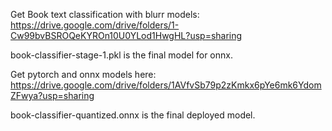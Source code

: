 Get Book text classification with blurr models: https://drive.google.com/drive/folders/1-Cw99bvBSROQeKYROn10U0YLod1HwgHL?usp=sharing

book-classifier-stage-1.pkl is the final model for onnx.

Get pytorch and onnx models here: https://drive.google.com/drive/folders/1AVfvSb79p2zKmkx6pYe6mk6YdomZFwya?usp=sharing

book-classifier-quantized.onnx is the final deployed model.

